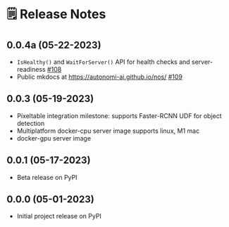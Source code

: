 # 🗒 Release Notes

## 0.0.4a (05-22-2023)

* `IsHealthy()` and `WaitForServer()` API for health checks and server-readiness [#108](https://github.com/autonomi-ai/nos/pull/108)
* Public mkdocs at https://autonomi-ai.github.io/nos/ [#109](https://github.com/autonomi-ai/nos/pull/109)

## 0.0.3 (05-19-2023)

* Pixeltable integration milestone: supports Faster-RCNN UDF for object detection
* Multiplatform docker-cpu server image supports linux, M1 mac
* docker-gpu server image

## 0.0.1 (05-17-2023)

* Beta release on PyPI

## 0.0.0 (05-01-2023)

* Initial project release on PyPI
